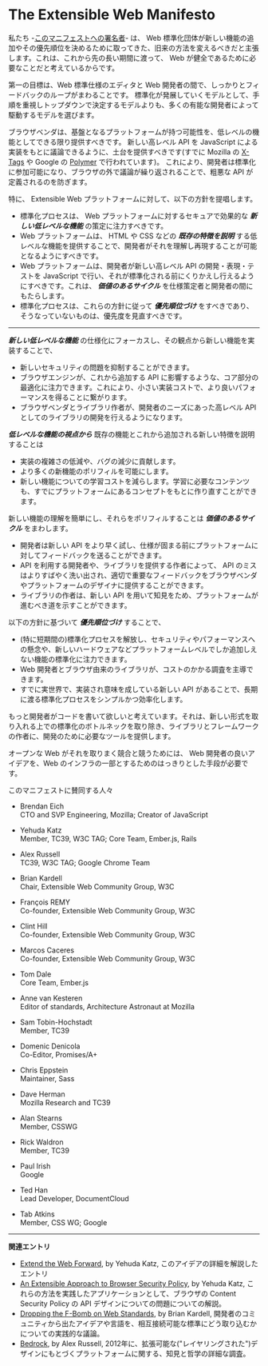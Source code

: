 The Extensible Web Manifesto
============================

私たち -[このマニフェストへの署名者](https://extensiblewebmanifesto.org/#signatories)- は、 Web 標準化団体が新しい機能の追加やその優先順位を決めるために取ってきた、旧来の方法を変えるべきだと主張します。これは、これから先の長い期間に渡って、 Web が健全であるために必要なことだと考えているからです。

第一の目標は、Web 標準仕様のエディタと Web 開発者の間で、しっかりとフィードバックのループがまわることです。
標準化が発展していくモデルとして、手順を重視しトップダウンで決定するモデルよりも、多くの有能な開発者によって駆動するモデルを選びます。

ブラウザベンダは、基盤となるプラットフォームが持つ可能性を、低レベルの機能としてできる限り提供すべきです。
新しい高レベル API を JavaScript による実装をもとに議論できるように、土台を提供すべきです(すでに Mozilla の [X-Tags](http://www.x-tags.org/) や Google の [Polymer](http://www.polymer-project.org/) で行われています)。
これにより、開発者は標準化に参加可能になり、ブラウザの外で議論が繰り返されることで、粗悪な API が定義されるのを防ぎます。

特に、 Extensible Web プラットフォームに対して、以下の方針を提唱します。
* 標準化プロセスは、 Web プラットフォームに対するセキュアで効果的な ***新しい低レベルな機能*** の策定に注力すべきです。
* Web プラットフォームは、 HTML や CSS などの ***既存の特徴を説明*** する低レベルな機能を提供することで、開発者がそれを理解し再現することが可能となるようにすべきです。
* Web プラットフォームは、開発者が新しい高レベル API の開発・表現・テストを JavaScript で行い、それが標準化される前にくりかえし行えるようにすべきです。これは、 ***価値のあるサイクル*** を仕様策定者と開発者の間にもたらします。
* 標準化プロセスは、これらの方針に従って ***優先順位づけ*** をすべきであり、そうなっていないものは、優先度を見直すべきです。

------

***新しい低レベルな機能*** の仕様化にフォーカスし、その観点から新しい機能を実装することで、

* 新しいセキュリティの問題を抑制することができます。
* ブラウザエンジンが、これから追加する API に影響するような、コア部分の最適化に注力できます。これにより、小さい実装コストで、より良いパフォーマンスを得ることに繋がります。
* ブラウザベンダとライブラリ作者が、開発者のニーズにあった高レベル API としてのライブラリの開発を行えるようになります。

***低レベルな機能の視点から*** 既存の機能とこれから追加される新しい特徴を説明することは
* 実装の複雑さの低減や、バグの減少に貢献します。
* より多くの新機能のポリフィルを可能にします。
* 新しい機能についての学習コストを減らします。学習に必要なコンテンツも、すでにプラットフォームにあるコンセプトをもとに作り直すことができます。

新しい機能の理解を簡単にし、それらをポリフィルすることは ***価値のあるサイクル*** をまわします。
* 開発者は新しい API をより早く試し、仕様が固まる前にプラットフォームに対してフィードバックを送ることができます。
* API を利用する開発者や、ライブラリを提供する作者によって、 API のミスはよりすばやく洗い出され、適切で重要なフィードバックをブラウザベンダやプラットフォームのデザイナに提供することができます。
* ライブラリの作者は、新しい API を用いて知見をため、プラットフォームが進むべき道を示すことができます。

以下の方針に基づいて ***優先順位づけ*** することで、
* (特に短期間の)標準化プロセスを解放し、セキュリティやパフォーマンスへの懸念や、新しいハードウェアなどプラットフォームレベルでしか追加しえない機能の標準化に注力できます。
* Web 開発者とブラウザ由来のライブラリが、コストのかかる調査を主導できます。
* すでに実世界で、実装され意味を成している新しい API があることで、長期に渡る標準化プロセスをシンプルかつ効率化します。


もっと開発者がコードを書いて欲しいと考えています。それは、新しい形式を取り入れる上での標準化のボトルネックを取り除き、ライブラリとフレームワークの作者に、開発のために必要なツールを提供します。

オープンな Web がそれを取りまく競合と競うためには、 Web 開発者の良いアイデアを、Web のインフラの一部とするためのはっきりとした手段が必要です。

このマニフェストに賛同する人々

* Brendan Eich <br>
CTO and SVP Engineering, Mozilla; Creator of JavaScript

* Yehuda Katz <br>
Member, TC39, W3C TAG; Core Team, Ember.js, Rails

* Alex Russell <br>
TC39, W3C TAG; Google Chrome Team

* Brian Kardell <br>
Chair, Extensible Web Community Group, W3C

* François REMY <br>
Co-founder, Extensible Web Community Group, W3C

* Clint Hill <br>
Co-founder, Extensible Web Community Group, W3C

* Marcos Caceres <br> 
Co-founder, Extensible Web Community Group, W3C

* Tom Dale <br>
Core Team, Ember.js

* Anne van Kesteren <br>
Editor of standards, Architecture Astronaut at Mozilla

* Sam Tobin-Hochstadt <br>
Member, TC39

* Domenic Denicola <br>
Co-Editor, Promises/A+

* Chris Eppstein <br>
Maintainer, Sass

* Dave Herman <br>
Mozilla Research and TC39

* Alan Stearns <br>
Member, CSSWG

* Rick Waldron <br>
Member, TC39

* Paul Irish <br>
Google

* Ted Han <br>
Lead Developer, DocumentCloud

* Tab Atkins <br>
Member, CSS WG; Google

-----

**関連エントリ**
* [Extend the Web Forward](http://yehudakatz.com/2013/05/21/extend-the-web-forward/), by Yehuda Katz, このアイデアの詳細を解説したエントリ
* [An Extensible Approach to Browser Security Policy](http://yehudakatz.com/2013/05/24/an-extensible-approach-to-browser-security-policy/), by Yehuda Katz, これらの方法を実践したアプリケーションとして、ブラウザの Content Security Policy の API デザインについての問題についての解説。
* [Dropping the F-Bomb on Web Standards](https://briankardell.wordpress.com/2013/05/17/dropping-the-f-bomb/), by Brian Kardell, 開発者のコミュニティから出たアイデアや言語を、相互接続可能な標準にどう取り込むかについての実践的な議論。
* [Bedrock](http://infrequently.org/2012/04/bedrock/), by Alex Russell, 2012年に、拡張可能な("レイヤリングされた")デザインにもとづくプラットフォームに関する、知見と哲学の詳細な調査。
